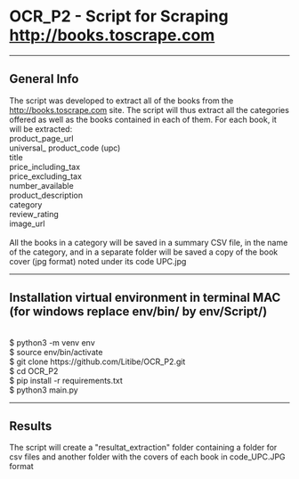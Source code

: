 # OCR_P2 - Script for Scraping http://books.toscrape.com
***
## General Info
The script was developed to extract all of the books from the http://books.toscrape.com site.
The script will thus extract all the categories offered as well as the books contained in each of them.
For each book, it will be extracted:
<br/>
product_page_url <br/>
universal_ product_code (upc) <br/>
title <br/>
price_including_tax <br/>
price_excluding_tax <br/>
number_available <br/>
product_description <br/>
category <br/>
review_rating <br/>
image_url <br/>
<br/>
All the books in a category will be saved in a summary CSV file, in the name of the category, 
and in a separate folder will be saved a copy of the book cover (jpg format) noted under its code UPC.jpg

***
## Installation virtual environment in terminal MAC (for windows replace env/bin/ by env/Script/)
<br/>
$ python3 -m venv env <br/>
$ source env/bin/activate <br/>
$ git clone https://github.com/Litibe/OCR_P2.git <br/>
$ cd OCR_P2 <br/>
$ pip install -r requirements.txt <br/>
$ python3 main.py <br/>

***
## Results
The script will create a "resultat_extraction" folder
containing a folder for csv files and another folder with the covers of each book in code_UPC.JPG format

